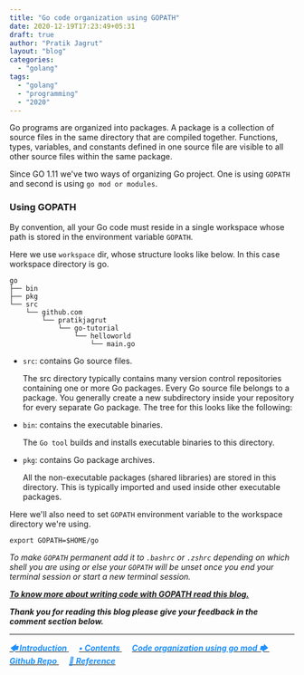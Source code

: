 ```yaml
---
title: "Go code organization using GOPATH"
date: 2020-12-19T17:23:49+05:31
draft: true
author: "Pratik Jagrut"
layout: "blog"
categories:
  - "golang"
tags:
  - "golang"
  - "programming"
  - "2020"
---
```

Go programs are organized into packages. A package is a collection of source files in the same directory that are compiled together. Functions, types, variables, and constants defined in one source file are visible to all other source files within the same package.

Since GO 1.11 we've two ways of organizing Go project. One is using `GOPATH` and second is using `go mod or modules`.

### Using GOPATH

By convention, all your Go code must reside in a single workspace whose path is stored in the environment variable `GOPATH`.

Here we use `workspace` dir, whose structure looks like below. In this case workspace directory is go.

```
go
├── bin
├── pkg
└── src
    └── github.com
        └── pratikjagrut
            └── go-tutorial
                └── helloworld
                    └── main.go
```
- `src`: contains Go source files.

    The src directory typically contains many version control repositories containing one or more Go packages. Every Go source file belongs to a package. You generally create a new subdirectory inside your repository for every separate Go package. The tree for this looks like the following:


- `bin`: contains the executable binaries.

    The `Go tool` builds and installs executable binaries to this directory.

- `pkg`: contains Go package archives.

    All the non-executable packages (shared libraries) are stored in this directory. This is typically imported and used inside other executable packages.

Here we'll also need to set `GOPATH` environment variable to the workspace directory we're using.

```
export GOPATH=$HOME/go
```

*To make `GOPATH` permanent add it to `.bashrc` or `.zshrc` depending on which shell you are using or else your `GOPATH` will be unset once you end your terminal session or start a new terminal session.*

***[To know more about writing code with GOPATH read this blog.](https://golang.org/doc/gopath_code)***

***Thank you for reading this blog please give your feedback in the comment section below.***
<hr>

<a href="/blog/golang/series/introduction">
  <b style="color:DodgerBlue">
    <i>🡄 Introduction</i>
  </b>
</a> &emsp;

<a href="/blog/golang/series/contents">
  <b style="color:DodgerBlue">
    <i>• Contents</i>
  </b>
</a>  &emsp;

<a href="/blog/golang/series/code_organization_go_mod">
    <b style="color:DodgerBlue">
        <i>Code organization using go mod 🡆</i>
    </b>
</a>  &emsp;

<br>

<a href="https://github.com/pratikjagrut/go-tutorial" target="_blank">
  <b style="color:DodgerBlue" class="fab fa-github">
    <i>Github Repo</i>
  </b>
</a>  &emsp;

<a href="https://github.com/pratikjagrut/go-tutorial/blob/master/REFERENCE.md" target="_blank">
  <b style="color:DodgerBlue">
    <i>&#128279; Reference</i>
  </b>
</a>